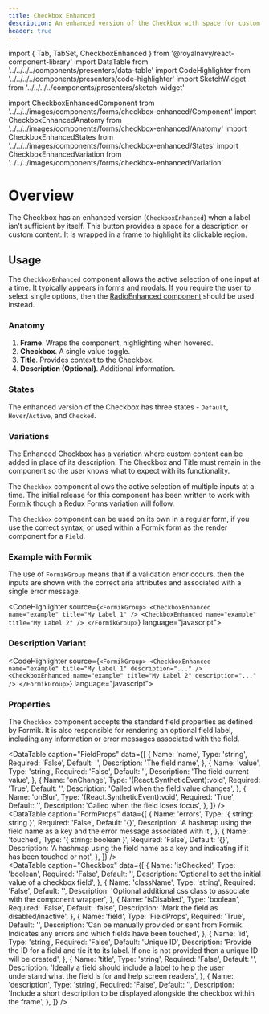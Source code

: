 ```yaml
---
title: Checkbox Enhanced
description: An enhanced version of the Checkbox with space for custom content.
header: true
---
```


import { Tab, TabSet, CheckboxEnhanced } from '@royalnavy/react-component-library'
import DataTable from '../../../../components/presenters/data-table'
import CodeHighlighter from '../../../../components/presenters/code-highlighter'
import SketchWidget from '../../../../components/presenters/sketch-widget'

import CheckboxEnhancedComponent from '../../../images/components/forms/checkbox-enhanced/Component'
import CheckboxEnhancedAnatomy from '../../../images/components/forms/checkbox-enhanced/Anatomy'
import CheckboxEnhancedStates from '../../../images/components/forms/checkbox-enhanced/States'
import CheckboxEnhancedVariation from '../../../images/components/forms/checkbox-enhanced/Variation'

# Overview
The Checkbox has an enhanced version (`CheckboxEnhanced`) when a label isn’t sufficient by itself. This button provides a space for a description or custom content. It is wrapped in a frame to highlight its clickable region. 

<CheckboxEnhancedComponent />

## Usage
The `CheckboxEnhanced` component allows the active selection of one input at a time. It typically appears in forms and modals. If you require the user to select single options, then the [RadioEnhanced component](/forms/radio-enhanced) should be used instead.


<TabSet>

<Tab title="Design">

<SketchWidget name="CheckboxEnhanced" href="/design-system.sketch" />

### Anatomy

<CheckboxEnhancedAnatomy />

1. **Frame**. Wraps the component, highlighting when hovered.
1. **Checkbox**. A single value toggle.
1. **Title**. Provides context to the Checkbox.
2. **Description (Optional)**. Additional information.


### States

<CheckboxEnhancedStates />

The enhanced version of the Checkbox has three states - `Default`, `Hover`/`Active`, and `Checked`.


### Variations

<CheckboxEnhancedVariation />

The Enhanced Checkbox has a variation where custom content can be added in place of its description. The Checkbox and Title must remain in the component so the user knows what to expect with its functionality.

</Tab>

<Tab title="Develop">

The `Checkbox` component allows the active selection of multiple inputs at a time. The initial release for this component has been written to work with <a href="https://jaredpalmer.com/formik/">Formik</a> though a Redux Forms variation will follow.

The `Checkbox` component can be used on its own in a regular form, if you use the correct syntax, or used within a Formik form as the render component for a `Field`.

### Example with Formik
The use of `FormikGroup` means that if a validation error occurs, then the inputs are shown with the correct aria attributes and associated with a single error message.

<CodeHighlighter source={`<FormikGroup>
  <CheckboxEnhanced name="example" title="My Label 1" />
  <CheckboxEnhanced name="example" title="My Label 2" />
</FormikGroup>`} language="javascript">
  <form>
    <CheckboxEnhanced name="example" title="My Label 1" />
    <CheckboxEnhanced name="example" title="My Label 2" />
  </form>
</CodeHighlighter>

### Description Variant

<CodeHighlighter source={`<FormikGroup>
  <CheckboxEnhanced name="example" title="My Label 1" description="..." />
  <CheckboxEnhanced name="example" title="My Label 2" description="..." />
</FormikGroup>`} language="javascript">
  <form>
    <CheckboxEnhanced name="example" title="My Label 1" description="Sed posuere consectetur est at lobortis. Cras justo odio, dapibus ac facillisis in, egestas eget quam." />
    <CheckboxEnhanced name="example" title="My Label 2" description="Sed posuere consectetur est at lobortis. Cras justo odio, dapibus ac facillisis in, egestas eget quam." />
  </form>
</CodeHighlighter>

### Properties
The `Checkbox` component accepts the standard field properties as defined by Formik. It is also responsible for rendering an optional field label, including any information or error messages associated with the field. 

<DataTable caption="FieldProps" data={[
  {
    Name: 'name',
    Type: 'string',
    Required: 'False',
    Default: '',
    Description: 'The field name',
  },
  {
    Name: 'value',
    Type: 'string',
    Required: 'False',
    Default: '',
    Description: 'The field current value',
  },
   {
    Name: 'onChange',
    Type: '(React.SyntheticEvent):void',
    Required: 'True',
    Default: '',
    Description: 'Called when the field value changes',
  },
  {
    Name: 'onBlur',
    Type: '(React.SyntheticEvent):void',
    Required: 'True',
    Default: '',
    Description: 'Called when the field loses focus',
  },
]} />
<br />
<DataTable caption="FormProps" data={[
  {
    Name: 'errors',
    Type: '{ string: string }',
    Required: 'False',
    Default: '{}',
    Description: 'A hashmap using the field name as a key and the error message associated with it',
  },
  {
    Name: 'touched',
    Type: '{ string: boolean }',
    Required: 'False',
    Default: '{}',
    Description: 'A hashmap using the field name as a key and indicating if it has been touched or not',
  },
]} />
<br />
<DataTable caption="Checkbox" data={[
  {
    Name: 'isChecked',
    Type: 'boolean',
    Required: 'False',
    Default: '',
    Description: 'Optional to set the initial value of a checkbox field',
  },
  {
    Name: 'className',
    Type: 'string',
    Required: 'False',
    Default: '',
    Description: 'Optional additional css class to associate with the component wrapper',
  },
  {
    Name: 'isDisabled',
    Type: 'boolean',
    Required: 'False',
    Default: 'false',
    Description: 'Mark the field as disabled/inactive',
  },
  {
    Name: 'field',
    Type: 'FieldProps',
    Required: 'True',
    Default: '',
    Description: 'Can be manually provided or sent from Formik. Indicates any errors and which fields have been touched',
  },
  {
    Name: 'id',
    Type: 'string',
    Required: 'False',
    Default: 'Unique ID',
    Description: 'Provide the ID for a field and tie it to its label. If one is not provided then a unique ID will be created',
  },
  {
    Name: 'title',
    Type: 'string',
    Required: 'False',
    Default: '',
    Description: 'Ideally a field should include a label to help the user understand what the field is for and help screen readers',
  },
  {
    Name: 'description',
    Type: 'string',
    Required: 'False',
    Default: '',
    Description: 'Include a short description to be displayed alongside the checkbox within the frame',
  },
]} />

</Tab>
</TabSet>

